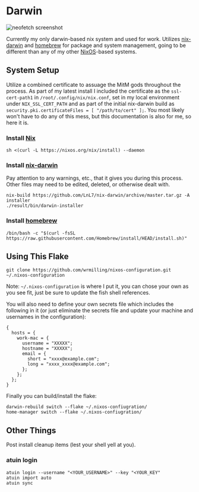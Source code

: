 # Darwin

![neofetch screenshot](https://i.imgur.com/vwRq77j.png)

Currently my only darwin-based nix system and used for work. Utilizes [nix-darwin](https://github.com/LnL7/nix-darwin) and [homebrew](https://brew.sh) for package and system management, going to be different than any of my other [NixOS](https://nixos.org)-based systems.

## System Setup

Utilize a combined certificate to assuage the MitM gods throughout the process. As part of my latest install I included the certificate as the `ssl-cert-path1` in `/root/.config/nix/nix.conf`, set in my local environment under `NIX_SSL_CERT_PATH` and as part of the initial nix-darwin build as `security.pki.certificateFiles = [ "/path/to/cert" ];`. You most likely won't have to do any of this mess, but this documentation is also for me, so here it is.

### Install [Nix](https://nixos.org/download.html#nix-install-macos)

```
sh <(curl -L https://nixos.org/nix/install) --daemon
```

### Install [nix-darwin](https://github.com/LnL7/nix-darwin#install)

Pay attention to any warnings, etc., that it gives you during this process. Other files may need to be edited, deleted, or otherwise dealt with.

```
nix-build https://github.com/LnL7/nix-darwin/archive/master.tar.gz -A installer
./result/bin/darwin-installer
```

### Install [homebrew](https://brew.sh)

```
/bin/bash -c "$(curl -fsSL https://raw.githubusercontent.com/Homebrew/install/HEAD/install.sh)"

```

## Using This Flake

```
git clone https://github.com/wrmilling/nixos-configuration.git ~/.nixos-configuration
```

Note: `~/.nixos-configuration` is where I put it, you can chose your own as you see fit, just be sure to update the fish shell references.

You will also need to define your own secrets file which includes the following in it (or just eliminate the secrets file and update your machine and usernames in the configuration):

```
{
  hosts = {
    work-mac = {
      username = "XXXXX";
      hostname = "XXXXX";
      email = {
        short = "xxxx@example.com";
        long = "xxxx_xxxx@example.com";
      };
    };
  };
}

```

Finally you can build/install the flake:

```
darwin-rebuild switch --flake ~/.nixos-confiugration/
home-manager switch --flake ~/.nixos-confiugration/
```

## Other Things

Post install cleanup items (lest your shell yell at you).

### atuin login

```shell
atuin login --username "<YOUR_USERNAME>" --key "<YOUR_KEY"
atuin import auto
atuin sync
```